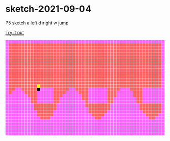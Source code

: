 # sketch-2021-09-04
P5 sketch
a left
d right
w jump

[Try it out](https://JordanElButler.github.io/sketch-2021-09-04)

![sketch image!](/image.png "sketch")
